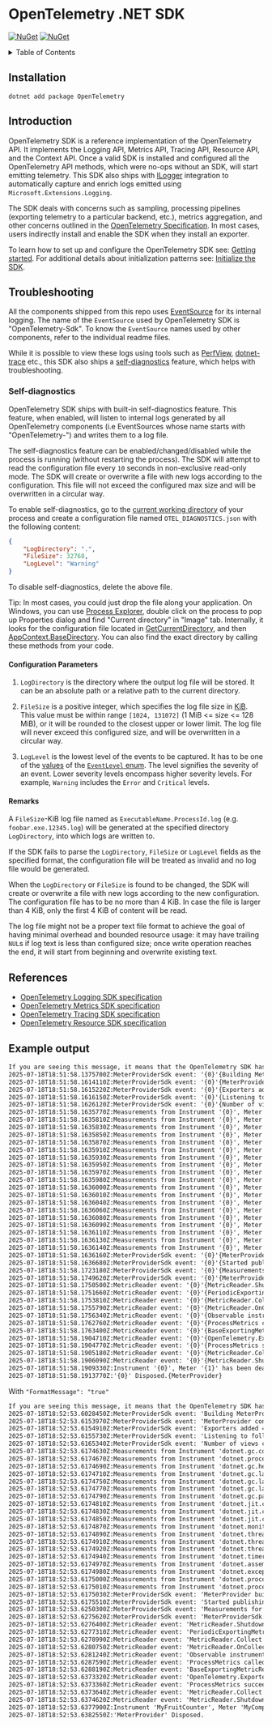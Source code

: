 # OpenTelemetry .NET SDK

[![NuGet](https://img.shields.io/nuget/v/OpenTelemetry.svg)](https://www.nuget.org/packages/OpenTelemetry)
[![NuGet](https://img.shields.io/nuget/dt/OpenTelemetry.svg)](https://www.nuget.org/packages/OpenTelemetry)

<details>
<summary>Table of Contents</summary>

* [Installation](#installation)
* [Introduction](#introduction)
* [Troubleshooting](#troubleshooting)
  * [Self-diagnostics](#self-diagnostics)
    * [Configuration Parameters](#configuration-parameters)
    * [Remarks](#remarks)
* [References](#references)

</details>

## Installation

```shell
dotnet add package OpenTelemetry
```

## Introduction

OpenTelemetry SDK is a reference implementation of the OpenTelemetry API. It
implements the Logging API, Metrics API, Tracing API, Resource API, and the
Context API. Once a valid SDK is installed and configured all the OpenTelemetry
API methods, which were no-ops without an SDK, will start emitting telemetry.
This SDK also ships with
[ILogger](https://learn.microsoft.com/dotnet/core/extensions/logging)
integration to automatically capture and enrich logs emitted using
`Microsoft.Extensions.Logging`.

The SDK deals with concerns such as sampling, processing pipelines (exporting
telemetry to a particular backend, etc.), metrics aggregation, and other
concerns outlined in the [OpenTelemetry
Specification](https://github.com/open-telemetry/opentelemetry-specification).
In most cases, users indirectly install and enable the SDK when they install an
exporter.

To learn how to set up and configure the OpenTelemetry SDK see: [Getting
started](../../README.md#getting-started). For additional details about
initialization patterns see: [Initialize the
SDK](../../docs/README.md#initialize-the-sdk).

## Troubleshooting

All the components shipped from this repo uses
[EventSource](https://docs.microsoft.com/dotnet/api/system.diagnostics.tracing.eventsource)
for its internal logging. The name of the `EventSource` used by OpenTelemetry
SDK is "OpenTelemetry-Sdk". To know the `EventSource` names used by other
components, refer to the individual readme files.

While it is possible to view these logs using tools such as
[PerfView](https://github.com/microsoft/perfview),
[dotnet-trace](https://docs.microsoft.com/dotnet/core/diagnostics/dotnet-trace)
etc., this SDK also ships a [self-diagnostics](#self-diagnostics) feature, which
helps with troubleshooting.

### Self-diagnostics

OpenTelemetry SDK ships with built-in self-diagnostics feature. This feature,
when enabled, will listen to internal logs generated by all OpenTelemetry
components (i.e EventSources whose name starts with "OpenTelemetry-") and writes
them to a log file.

The self-diagnostics feature can be enabled/changed/disabled while the process
is running (without restarting the process). The SDK will attempt to read the
configuration file every `10` seconds in non-exclusive read-only mode. The SDK
will create or overwrite a file with new logs according to the configuration.
This file will not exceed the configured max size and will be overwritten in a
circular way.

To enable self-diagnostics, go to the
[current working directory](https://en.wikipedia.org/wiki/Working_directory) of
your process and create a configuration file named `OTEL_DIAGNOSTICS.json` with
the following content:

```json
{
    "LogDirectory": ".",
    "FileSize": 32768,
    "LogLevel": "Warning"
}
```

To disable self-diagnostics, delete the above file.

Tip: In most cases, you could just drop the file along your application.
On Windows, you can use [Process Explorer](https://docs.microsoft.com/sysinternals/downloads/process-explorer),
double click on the process to pop up Properties dialog and find "Current
directory" in "Image" tab.
Internally, it looks for the configuration file located in
[GetCurrentDirectory](https://docs.microsoft.com/dotnet/api/system.io.directory.getcurrentdirectory),
and then [AppContext.BaseDirectory](https://docs.microsoft.com/dotnet/api/system.appcontext.basedirectory).
You can also find the exact directory by calling these methods from your code.

#### Configuration Parameters

1. `LogDirectory` is the directory where the output log file will be stored. It
   can be an absolute path or a relative path to the current directory.

2. `FileSize` is a positive integer, which specifies the log file size in
   [KiB](https://en.wikipedia.org/wiki/Kibibyte). This value must be within
   range `[1024, 131072]` (1 MiB \<= size \<= 128 MiB), or it will be rounded to
   the closest upper or lower limit. The log file will never exceed this
   configured size, and will be overwritten in a circular way.

3. `LogLevel` is the lowest level of the events to be captured. It has to be one
   of the
   [values](https://docs.microsoft.com/dotnet/api/system.diagnostics.tracing.eventlevel#fields)
   of the [`EventLevel`
   enum](https://docs.microsoft.com/dotnet/api/system.diagnostics.tracing.eventlevel).
   The level signifies the severity of an event. Lower severity levels encompass
   higher severity levels. For example, `Warning` includes the `Error` and
   `Critical` levels.

#### Remarks

A `FileSize`-KiB log file named as `ExecutableName.ProcessId.log` (e.g.
`foobar.exe.12345.log`) will be generated at the specified directory
`LogDirectory`, into which logs are written to.

If the SDK fails to parse the `LogDirectory`, `FileSize` or `LogLevel` fields as
the specified format, the configuration file will be treated as invalid and no
log file would be generated.

When the `LogDirectory` or `FileSize` is found to be changed, the SDK will create
or overwrite a file with new logs according to the new configuration. The
configuration file has to be no more than 4 KiB. In case the file is larger than
4 KiB, only the first 4 KiB of content will be read.

The log file might not be a proper text file format to achieve the goal of having
minimal overhead and bounded resource usage: it may have trailing `NUL`s if log
text is less than configured size; once write operation reaches the end, it will
start from beginning and overwrite existing text.

## References

* [OpenTelemetry Logging SDK specification](https://github.com/open-telemetry/opentelemetry-specification/blob/main/specification/logs/sdk.md)
* [OpenTelemetry Metrics SDK specification](https://github.com/open-telemetry/opentelemetry-specification/blob/main/specification/metrics/sdk.md)
* [OpenTelemetry Tracing SDK specification](https://github.com/open-telemetry/opentelemetry-specification/blob/main/specification/trace/sdk.md)
* [OpenTelemetry Resource SDK specification](https://github.com/open-telemetry/opentelemetry-specification/blob/main/specification/resource/sdk.md)


## Example output

```txt
If you are seeing this message, it means that the OpenTelemetry SDK has successfully created the log file used to write self-diagnostic logs. This file will be appended with logs as they appear. If you do not see any logs following this line, it means no logs of the configured LogLevel is occurring. You may change the LogLevel to show lower log levels, so that logs of lower severities will be shown.
2025-07-18T18:51:58.1375700Z:MeterProviderSdk event: '{0}'{Building MeterProvider.}
2025-07-18T18:51:58.1614110Z:MeterProviderSdk event: '{0}'{MeterProvider configuration: {MetricLimit=1000, CardinalityLimit=2000, ExemplarFilter=, ExemplarFilterForHistograms=}.}
2025-07-18T18:51:58.1615220Z:MeterProviderSdk event: '{0}'{Exporters added = "OpenTelemetry.Exporter.ConsoleMetricExporter (Paired with PeriodicExportingMetricReader exporting at 10000 milliseconds intervals.)".}
2025-07-18T18:51:58.1616150Z:MeterProviderSdk event: '{0}'{Listening to following meters = "MyCompany.MyProduct.MyLibrary".}
2025-07-18T18:51:58.1626120Z:MeterProviderSdk event: '{0}'{Number of views configured = 0.}
2025-07-18T18:51:58.1635770Z:Measurements from Instrument '{0}', Meter '{1}' will be ignored. Reason: '{2}'. Suggested action: '{3}'{dotnet.gc.collections}{System.Runtime}{Instrument belongs to a Meter not subscribed by the provider.}{Use AddMeter to add the Meter to the provider.}
2025-07-18T18:51:58.1635810Z:Measurements from Instrument '{0}', Meter '{1}' will be ignored. Reason: '{2}'. Suggested action: '{3}'{dotnet.process.memory.working_set}{System.Runtime}{Instrument belongs to a Meter not subscribed by the provider.}{Use AddMeter to add the Meter to the provider.}
2025-07-18T18:51:58.1635830Z:Measurements from Instrument '{0}', Meter '{1}' will be ignored. Reason: '{2}'. Suggested action: '{3}'{dotnet.gc.heap.total_allocated}{System.Runtime}{Instrument belongs to a Meter not subscribed by the provider.}{Use AddMeter to add the Meter to the provider.}
2025-07-18T18:51:58.1635850Z:Measurements from Instrument '{0}', Meter '{1}' will be ignored. Reason: '{2}'. Suggested action: '{3}'{dotnet.gc.last_collection.memory.committed_size}{System.Runtime}{Instrument belongs to a Meter not subscribed by the provider.}{Use AddMeter to add the Meter to the provider.}
2025-07-18T18:51:58.1635870Z:Measurements from Instrument '{0}', Meter '{1}' will be ignored. Reason: '{2}'. Suggested action: '{3}'{dotnet.gc.last_collection.heap.size}{System.Runtime}{Instrument belongs to a Meter not subscribed by the provider.}{Use AddMeter to add the Meter to the provider.}
2025-07-18T18:51:58.1635910Z:Measurements from Instrument '{0}', Meter '{1}' will be ignored. Reason: '{2}'. Suggested action: '{3}'{dotnet.gc.last_collection.heap.fragmentation.size}{System.Runtime}{Instrument belongs to a Meter not subscribed by the provider.}{Use AddMeter to add the Meter to the provider.}
2025-07-18T18:51:58.1635930Z:Measurements from Instrument '{0}', Meter '{1}' will be ignored. Reason: '{2}'. Suggested action: '{3}'{dotnet.gc.pause.time}{System.Runtime}{Instrument belongs to a Meter not subscribed by the provider.}{Use AddMeter to add the Meter to the provider.}
2025-07-18T18:51:58.1635950Z:Measurements from Instrument '{0}', Meter '{1}' will be ignored. Reason: '{2}'. Suggested action: '{3}'{dotnet.jit.compiled_il.size}{System.Runtime}{Instrument belongs to a Meter not subscribed by the provider.}{Use AddMeter to add the Meter to the provider.}
2025-07-18T18:51:58.1635970Z:Measurements from Instrument '{0}', Meter '{1}' will be ignored. Reason: '{2}'. Suggested action: '{3}'{dotnet.jit.compiled_methods}{System.Runtime}{Instrument belongs to a Meter not subscribed by the provider.}{Use AddMeter to add the Meter to the provider.}
2025-07-18T18:51:58.1635980Z:Measurements from Instrument '{0}', Meter '{1}' will be ignored. Reason: '{2}'. Suggested action: '{3}'{dotnet.jit.compilation.time}{System.Runtime}{Instrument belongs to a Meter not subscribed by the provider.}{Use AddMeter to add the Meter to the provider.}
2025-07-18T18:51:58.1636000Z:Measurements from Instrument '{0}', Meter '{1}' will be ignored. Reason: '{2}'. Suggested action: '{3}'{dotnet.monitor.lock_contentions}{System.Runtime}{Instrument belongs to a Meter not subscribed by the provider.}{Use AddMeter to add the Meter to the provider.}
2025-07-18T18:51:58.1636010Z:Measurements from Instrument '{0}', Meter '{1}' will be ignored. Reason: '{2}'. Suggested action: '{3}'{dotnet.thread_pool.thread.count}{System.Runtime}{Instrument belongs to a Meter not subscribed by the provider.}{Use AddMeter to add the Meter to the provider.}
2025-07-18T18:51:58.1636040Z:Measurements from Instrument '{0}', Meter '{1}' will be ignored. Reason: '{2}'. Suggested action: '{3}'{dotnet.thread_pool.work_item.count}{System.Runtime}{Instrument belongs to a Meter not subscribed by the provider.}{Use AddMeter to add the Meter to the provider.}
2025-07-18T18:51:58.1636060Z:Measurements from Instrument '{0}', Meter '{1}' will be ignored. Reason: '{2}'. Suggested action: '{3}'{dotnet.thread_pool.queue.length}{System.Runtime}{Instrument belongs to a Meter not subscribed by the provider.}{Use AddMeter to add the Meter to the provider.}
2025-07-18T18:51:58.1636080Z:Measurements from Instrument '{0}', Meter '{1}' will be ignored. Reason: '{2}'. Suggested action: '{3}'{dotnet.timer.count}{System.Runtime}{Instrument belongs to a Meter not subscribed by the provider.}{Use AddMeter to add the Meter to the provider.}
2025-07-18T18:51:58.1636090Z:Measurements from Instrument '{0}', Meter '{1}' will be ignored. Reason: '{2}'. Suggested action: '{3}'{dotnet.assembly.count}{System.Runtime}{Instrument belongs to a Meter not subscribed by the provider.}{Use AddMeter to add the Meter to the provider.}
2025-07-18T18:51:58.1636110Z:Measurements from Instrument '{0}', Meter '{1}' will be ignored. Reason: '{2}'. Suggested action: '{3}'{dotnet.exceptions}{System.Runtime}{Instrument belongs to a Meter not subscribed by the provider.}{Use AddMeter to add the Meter to the provider.}
2025-07-18T18:51:58.1636130Z:Measurements from Instrument '{0}', Meter '{1}' will be ignored. Reason: '{2}'. Suggested action: '{3}'{dotnet.process.cpu.count}{System.Runtime}{Instrument belongs to a Meter not subscribed by the provider.}{Use AddMeter to add the Meter to the provider.}
2025-07-18T18:51:58.1636140Z:Measurements from Instrument '{0}', Meter '{1}' will be ignored. Reason: '{2}'. Suggested action: '{3}'{dotnet.process.cpu.time}{System.Runtime}{Instrument belongs to a Meter not subscribed by the provider.}{Use AddMeter to add the Meter to the provider.}
2025-07-18T18:51:58.1636160Z:MeterProviderSdk event: '{0}'{MeterProvider built successfully.}
2025-07-18T18:51:58.1636680Z:MeterProviderSdk event: '{0}'{Started publishing Instrument = "MyFruitCounter" of Meter = "MyCompany.MyProduct.MyLibrary".}
2025-07-18T18:51:58.1723180Z:MeterProviderSdk event: '{0}'{Measurements for Instrument = "MyFruitCounter" of Meter = "MyCompany.MyProduct.MyLibrary" will be processed and aggregated by the SDK.}
2025-07-18T18:51:58.1749620Z:MeterProviderSdk event: '{0}'{MeterProviderSdk.Dispose started.}
2025-07-18T18:51:58.1750500Z:MetricReader event: '{0}'{MetricReader.Shutdown called.}
2025-07-18T18:51:58.1751660Z:MetricReader event: '{0}'{PeriodicExportingMetricReader calling MetricReader.Collect because Shutdown was triggered.}
2025-07-18T18:51:58.1753810Z:MetricReader event: '{0}'{MetricReader.Collect method called.}
2025-07-18T18:51:58.1755790Z:MetricReader event: '{0}'{MetricReader.OnCollect called.}
2025-07-18T18:51:58.1756340Z:MetricReader event: '{0}'{Observable instruments collected.}
2025-07-18T18:51:58.1762760Z:MetricReader event: '{0}'{ProcessMetrics called.}
2025-07-18T18:51:58.1763400Z:MetricReader event: '{0}'{BaseExportingMetricReader calling OpenTelemetry.Exporter.ConsoleMetricExporter.Export method.}
2025-07-18T18:51:58.1904710Z:MetricReader event: '{0}'{OpenTelemetry.Exporter.ConsoleMetricExporter.Export succeeded.}
2025-07-18T18:51:58.1904770Z:MetricReader event: '{0}'{ProcessMetrics succeeded.}
2025-07-18T18:51:58.1905180Z:MetricReader event: '{0}'{MetricReader.Collect succeeded.}
2025-07-18T18:51:58.1906090Z:MetricReader event: '{0}'{MetricReader.Shutdown succeeded.}
2025-07-18T18:51:58.1909330Z:Instrument '{0}', Meter '{1}' has been deactivated.{MyFruitCounter}{MyCompany.MyProduct.MyLibrary}
2025-07-18T18:51:58.1913770Z:'{0}' Disposed.{MeterProvider}
```

With `"FormatMessage": "true"`

```txt
If you are seeing this message, it means that the OpenTelemetry SDK has successfully created the log file used to write self-diagnostic logs. This file will be appended with logs as they appear. If you do not see any logs following this line, it means no logs of the configured LogLevel is occurring. You may change the LogLevel to show lower log levels, so that logs of lower severities will be shown.
2025-07-18T18:52:53.6028450Z:MeterProviderSdk event: 'Building MeterProvider.'
2025-07-18T18:52:53.6153970Z:MeterProviderSdk event: 'MeterProvider configuration: {MetricLimit=1000, CardinalityLimit=2000, ExemplarFilter=, ExemplarFilterForHistograms=}.'
2025-07-18T18:52:53.6154910Z:MeterProviderSdk event: 'Exporters added = "OpenTelemetry.Exporter.ConsoleMetricExporter (Paired with PeriodicExportingMetricReader exporting at 10000 milliseconds intervals.)".'
2025-07-18T18:52:53.6155730Z:MeterProviderSdk event: 'Listening to following meters = "MyCompany.MyProduct.MyLibrary".'
2025-07-18T18:52:53.6165340Z:MeterProviderSdk event: 'Number of views configured = 0.'
2025-07-18T18:52:53.6174630Z:Measurements from Instrument 'dotnet.gc.collections', Meter 'System.Runtime' will be ignored. Reason: 'Instrument belongs to a Meter not subscribed by the provider.'. Suggested action: 'Use AddMeter to add the Meter to the provider.'
2025-07-18T18:52:53.6174670Z:Measurements from Instrument 'dotnet.process.memory.working_set', Meter 'System.Runtime' will be ignored. Reason: 'Instrument belongs to a Meter not subscribed by the provider.'. Suggested action: 'Use AddMeter to add the Meter to the provider.'
2025-07-18T18:52:53.6174690Z:Measurements from Instrument 'dotnet.gc.heap.total_allocated', Meter 'System.Runtime' will be ignored. Reason: 'Instrument belongs to a Meter not subscribed by the provider.'. Suggested action: 'Use AddMeter to add the Meter to the provider.'
2025-07-18T18:52:53.6174710Z:Measurements from Instrument 'dotnet.gc.last_collection.memory.committed_size', Meter 'System.Runtime' will be ignored. Reason: 'Instrument belongs to a Meter not subscribed by the provider.'. Suggested action: 'Use AddMeter to add the Meter to the provider.'
2025-07-18T18:52:53.6174750Z:Measurements from Instrument 'dotnet.gc.last_collection.heap.size', Meter 'System.Runtime' will be ignored. Reason: 'Instrument belongs to a Meter not subscribed by the provider.'. Suggested action: 'Use AddMeter to add the Meter to the provider.'
2025-07-18T18:52:53.6174770Z:Measurements from Instrument 'dotnet.gc.last_collection.heap.fragmentation.size', Meter 'System.Runtime' will be ignored. Reason: 'Instrument belongs to a Meter not subscribed by the provider.'. Suggested action: 'Use AddMeter to add the Meter to the provider.'
2025-07-18T18:52:53.6174790Z:Measurements from Instrument 'dotnet.gc.pause.time', Meter 'System.Runtime' will be ignored. Reason: 'Instrument belongs to a Meter not subscribed by the provider.'. Suggested action: 'Use AddMeter to add the Meter to the provider.'
2025-07-18T18:52:53.6174810Z:Measurements from Instrument 'dotnet.jit.compiled_il.size', Meter 'System.Runtime' will be ignored. Reason: 'Instrument belongs to a Meter not subscribed by the provider.'. Suggested action: 'Use AddMeter to add the Meter to the provider.'
2025-07-18T18:52:53.6174830Z:Measurements from Instrument 'dotnet.jit.compiled_methods', Meter 'System.Runtime' will be ignored. Reason: 'Instrument belongs to a Meter not subscribed by the provider.'. Suggested action: 'Use AddMeter to add the Meter to the provider.'
2025-07-18T18:52:53.6174850Z:Measurements from Instrument 'dotnet.jit.compilation.time', Meter 'System.Runtime' will be ignored. Reason: 'Instrument belongs to a Meter not subscribed by the provider.'. Suggested action: 'Use AddMeter to add the Meter to the provider.'
2025-07-18T18:52:53.6174870Z:Measurements from Instrument 'dotnet.monitor.lock_contentions', Meter 'System.Runtime' will be ignored. Reason: 'Instrument belongs to a Meter not subscribed by the provider.'. Suggested action: 'Use AddMeter to add the Meter to the provider.'
2025-07-18T18:52:53.6174890Z:Measurements from Instrument 'dotnet.thread_pool.thread.count', Meter 'System.Runtime' will be ignored. Reason: 'Instrument belongs to a Meter not subscribed by the provider.'. Suggested action: 'Use AddMeter to add the Meter to the provider.'
2025-07-18T18:52:53.6174910Z:Measurements from Instrument 'dotnet.thread_pool.work_item.count', Meter 'System.Runtime' will be ignored. Reason: 'Instrument belongs to a Meter not subscribed by the provider.'. Suggested action: 'Use AddMeter to add the Meter to the provider.'
2025-07-18T18:52:53.6174920Z:Measurements from Instrument 'dotnet.thread_pool.queue.length', Meter 'System.Runtime' will be ignored. Reason: 'Instrument belongs to a Meter not subscribed by the provider.'. Suggested action: 'Use AddMeter to add the Meter to the provider.'
2025-07-18T18:52:53.6174940Z:Measurements from Instrument 'dotnet.timer.count', Meter 'System.Runtime' will be ignored. Reason: 'Instrument belongs to a Meter not subscribed by the provider.'. Suggested action: 'Use AddMeter to add the Meter to the provider.'
2025-07-18T18:52:53.6174970Z:Measurements from Instrument 'dotnet.assembly.count', Meter 'System.Runtime' will be ignored. Reason: 'Instrument belongs to a Meter not subscribed by the provider.'. Suggested action: 'Use AddMeter to add the Meter to the provider.'
2025-07-18T18:52:53.6174980Z:Measurements from Instrument 'dotnet.exceptions', Meter 'System.Runtime' will be ignored. Reason: 'Instrument belongs to a Meter not subscribed by the provider.'. Suggested action: 'Use AddMeter to add the Meter to the provider.'
2025-07-18T18:52:53.6175000Z:Measurements from Instrument 'dotnet.process.cpu.count', Meter 'System.Runtime' will be ignored. Reason: 'Instrument belongs to a Meter not subscribed by the provider.'. Suggested action: 'Use AddMeter to add the Meter to the provider.'
2025-07-18T18:52:53.6175010Z:Measurements from Instrument 'dotnet.process.cpu.time', Meter 'System.Runtime' will be ignored. Reason: 'Instrument belongs to a Meter not subscribed by the provider.'. Suggested action: 'Use AddMeter to add the Meter to the provider.'
2025-07-18T18:52:53.6175030Z:MeterProviderSdk event: 'MeterProvider built successfully.'
2025-07-18T18:52:53.6175510Z:MeterProviderSdk event: 'Started publishing Instrument = "MyFruitCounter" of Meter = "MyCompany.MyProduct.MyLibrary".'
2025-07-18T18:52:53.6250300Z:MeterProviderSdk event: 'Measurements for Instrument = "MyFruitCounter" of Meter = "MyCompany.MyProduct.MyLibrary" will be processed and aggregated by the SDK.'
2025-07-18T18:52:53.6275620Z:MeterProviderSdk event: 'MeterProviderSdk.Dispose started.'
2025-07-18T18:52:53.6276400Z:MetricReader event: 'MetricReader.Shutdown called.'
2025-07-18T18:52:53.6277310Z:MetricReader event: 'PeriodicExportingMetricReader calling MetricReader.Collect because Shutdown was triggered.'
2025-07-18T18:52:53.6278990Z:MetricReader event: 'MetricReader.Collect method called.'
2025-07-18T18:52:53.6280750Z:MetricReader event: 'MetricReader.OnCollect called.'
2025-07-18T18:52:53.6281240Z:MetricReader event: 'Observable instruments collected.'
2025-07-18T18:52:53.6287590Z:MetricReader event: 'ProcessMetrics called.'
2025-07-18T18:52:53.6288190Z:MetricReader event: 'BaseExportingMetricReader calling OpenTelemetry.Exporter.ConsoleMetricExporter.Export method.'
2025-07-18T18:52:53.6373320Z:MetricReader event: 'OpenTelemetry.Exporter.ConsoleMetricExporter.Export succeeded.'
2025-07-18T18:52:53.6373360Z:MetricReader event: 'ProcessMetrics succeeded.'
2025-07-18T18:52:53.6373640Z:MetricReader event: 'MetricReader.Collect succeeded.'
2025-07-18T18:52:53.6374620Z:MetricReader event: 'MetricReader.Shutdown succeeded.'
2025-07-18T18:52:53.6377900Z:Instrument 'MyFruitCounter', Meter 'MyCompany.MyProduct.MyLibrary' has been deactivated.
2025-07-18T18:52:53.6382550Z:'MeterProvider' Disposed.
```
